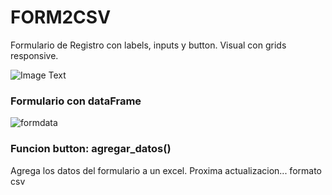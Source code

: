 # FORM2CSV
Formulario de Registro con labels, inputs y button. Visual con grids responsive.

![Image Text](https://github.com/facumruiz/PythonGUI/blob/main/Form2CSV/img/formbuttonlabel.PNG)

### Formulario con dataFrame
![formdata](https://user-images.githubusercontent.com/80124560/188918239-0a48fe0c-bc36-421c-abac-e2c3a4f009e8.PNG)


### Funcion button: agregar_datos()
Agrega los datos del formulario a un excel. Proxima actualizacion... formato csv
